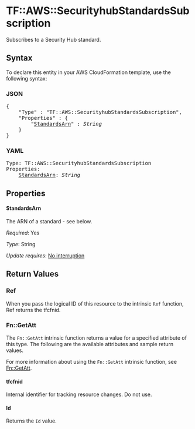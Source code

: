 # TF::AWS::SecurityhubStandardsSubscription

Subscribes to a Security Hub standard.

## Syntax

To declare this entity in your AWS CloudFormation template, use the following syntax:

### JSON

<pre>
{
    "Type" : "TF::AWS::SecurityhubStandardsSubscription",
    "Properties" : {
        "<a href="#standardsarn" title="StandardsArn">StandardsArn</a>" : <i>String</i>
    }
}
</pre>

### YAML

<pre>
Type: TF::AWS::SecurityhubStandardsSubscription
Properties:
    <a href="#standardsarn" title="StandardsArn">StandardsArn</a>: <i>String</i>
</pre>

## Properties

#### StandardsArn

The ARN of a standard - see below.

_Required_: Yes

_Type_: String

_Update requires_: [No interruption](https://docs.aws.amazon.com/AWSCloudFormation/latest/UserGuide/using-cfn-updating-stacks-update-behaviors.html#update-no-interrupt)

## Return Values

### Ref

When you pass the logical ID of this resource to the intrinsic `Ref` function, Ref returns the tfcfnid.

### Fn::GetAtt

The `Fn::GetAtt` intrinsic function returns a value for a specified attribute of this type. The following are the available attributes and sample return values.

For more information about using the `Fn::GetAtt` intrinsic function, see [Fn::GetAtt](https://docs.aws.amazon.com/AWSCloudFormation/latest/UserGuide/intrinsic-function-reference-getatt.html).

#### tfcfnid

Internal identifier for tracking resource changes. Do not use.

#### Id

Returns the <code>Id</code> value.


